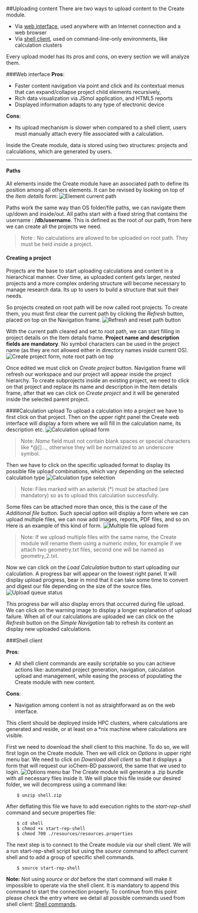 ##Uploading content
There are two ways to upload content to the Create module.

  * Via [web interface](#webupload), used anywhere with an Internet connection and a web browser
  * Via [shell client](#shellupload), used on command-line-only environments, like calculation clusters

Every upload model has its pros and cons, on every section we will analyze them. 

<span id="webupload"></span>
###Web interface
**Pros**:

  * Faster content navigation via point and click and its contextual menus that can expand/collapse project child elements recursively,
  * Rich data visualization via JSmol application, and HTML5 reports
  * Displayed information adapts to any type of electronic device

**Cons**:

  * Its upload mechanism is slower when compared to a shell client, users must manually attach every file associated with a calculation.


Inside the Create module, data is stored using two structures: projects and calculations, which are generated by users.

-----------------------------------------------------------------
<span id="paths"></span>
#### Paths

All elements inside the Create module have an associated path to define its position among all others elements. It can be revised by looking on top of the *Item details* form: 
![Element current path](/images/CreateDetailsPath.png)

Paths work the same way than OS folder/file paths, we can navigate them up/down and inside/out.
All paths start with a fixed string that contains the username : **/db/username**. This is defined as the root of our path, from here we can create all the projects we need.

> Note : No calculations are allowed to be uploaded on root path. They must be held inside a project.

#### Creating a project
Projects are the base to start uploading calculations and content in a hierarchical manner. Over time, as uploaded content gets larger, nested projects and a more complex ordering structure will become necessary to manage research data. Its up to users to build a structure that suit their needs.

So projects created on root path will be now called root projects. To create them, you must first clear the current path by clicking the *Refresh* button, placed on top on the Navigation frame. 
![Refresh and reset path button](/images/CreateNavigationTreeRefresh.png)

With the current path cleared and set to root path, we can start filling in project details on the Item details frame.
**Project name and description fields are mandatory**. No symbol characters can be used in the project name (as they are not allowed either in directory names inside current OS). ![Create project form, note root path on top](/images/CreateItemDetailsCreateProject.png) 

Once edited we must click on *Create project* button. Navigation frame will refresh our workspace and our project will appear inside the project hierarchy.
To create subprojects inside an existing project, we need to click on that project and replace its name and description in the Item details frame, after that we can click on *Create project* and it will be generated inside the selected parent project.

####Calculation upload
To upload a calculation into a project we have to first click on that project. Then on the upper right panel the Create web interface will display a form where we will fill in the calculation name, its description etc.
![Calculation upload form](/images/WebUploadForm.png)
> Note: *Name* field must not contain blank spaces or special characters like \*@\[\]..., otherwise they will be normalized to an underscore symbol.

Then we have to click on the specific uploaded format to display its possible file upload combinations, which vary depending on the selected calculation type
![Calculation type selection](/images/WebUploadForm2.png)

> Note: Files marked with an asterisk (\*) must be attached (are mandatory) so as to upload this calculation successfully.

Some files can be attached more than once, this is the case of the *Additional file* button. Such special option will display a form where we can upload multiple files, we can now add images, reports, PDF files, and so on. Here is an example of this kind of form.
![Multiple file upload form](/images/WebUploadForm3.png)

> Note: If we upload multiple files with the same name, the Create module will rename them using a numeric index, for example if we attach two geometry.txt files, second one will be named as geometry_2.txt.

Now we can click on the *Load Calculation* button to start uploading our calculation. A progress bar will appear on the lowest right panel. It will display upload progress, bear in mind that it can take some time to convert and digest our file depending on the size of the source files.
![Upload queue status](/images/WebUploadForm4.png "wikilink")

This progress bar will also display errors that occurred during file upload. We can click on the warning image to display a longer explanation of upload failure.
When all of our calculations are uploaded we can click on the *Refresh* button on the *Simple Navigation* tab to refresh its content an display new uploaded calculations. <span id="shellupload"></span>

###Shell client

**Pros**: 
  * All shell client commands are easily scriptable so you can achieve actions like: automated project generation, navigation, calculation upload and management, while easing the process of populating the Create module with new content.
  
**Cons**: 
  * Navigation among content is not as straightforward as on the web interface.

<span id="shellupload"></span> 
This client should be deployed inside HPC clusters, where calculations are generated and reside, or at least on a \*nix machine where calculations are visible.

First we need to download the shell client to this machine. To do so, we will first login on the Create module. 
Then we will click on *Options* in upper right menu bar. We need to click on *Download shell client* so that it displays a form that will request our ioChem-BD password, the same that we used to login.
![Options menu bar](/images/WebUploadForm5.png)
The Create module will generate a .zip bundle with all necessary files inside it. We will place this file inside our desired folder, we will decompress using a command like:
```console
    $ unzip shell.zip
```
After deflating this file we have to add execution rights to the *start-rep-shell* command and secure properties file:
```console
    $ cd shell
    $ chmod +x start-rep-shell
    $ chmod 700 ./resources/resources.properties
```
The next step is to connect to the Create module via our shell client. We will a run start-rep-shell script but using the *source* command to affect current shell and to add a group of specific shell commands.
```console
    $ source start-rep-shell
```
**Note:** Not using *source* or *dot* before the start command will make it impossible to operate via the shell client. It is mandatory to append this command to start the connection properly.
To continue from this point please check the entry where we detail all possible commands used from shell client: [Shell commands](/Shell_commands).